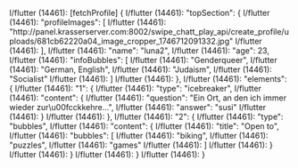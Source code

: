 I/flutter (14461): [fetchProfile] {
I/flutter (14461):     "topSection": {
I/flutter (14461):         "profileImages": [
I/flutter (14461):             "http:\/\/panel.krasserserver.com:8002\/swipe_chatt_play_api\/create_profile\/uploads\/681cb62220a04_image_cropper_1746712091332.jpg"
I/flutter (14461):         ],
I/flutter (14461):         "name": "luna2",
I/flutter (14461):         "age": 23,
I/flutter (14461):         "infoBubbles": [
I/flutter (14461):             "Genderqueer",
I/flutter (14461):             "German, English",
I/flutter (14461):             "Judaism",
I/flutter (14461):             "Socialist"
I/flutter (14461):         ]
I/flutter (14461):     },
I/flutter (14461):     "elements": {
I/flutter (14461):         "1": {
I/flutter (14461):             "type": "icebreaker",
I/flutter (14461):             "content": {
I/flutter (14461):                 "question": "Ein Ort, an den ich immer wieder zur\u00fcckkehre...",
I/flutter (14461):                 "answer": "susi"
I/flutter (14461):             }
I/flutter (14461):         },
I/flutter (14461):         "2": {
I/flutter (14461):             "type": "bubbles",
I/flutter (14461):             "content": {
I/flutter (14461):                 "title": "Open to",
I/flutter (14461):                 "bubbles": [
I/flutter (14461):                     "biking",
I/flutter (14461):                     "puzzles",
I/flutter (14461):                     "games"
I/flutter (14461):                 ]
I/flutter (14461):             }
I/flutter (14461):         }
I/flutter (14461):     }
I/flutter (14461): }